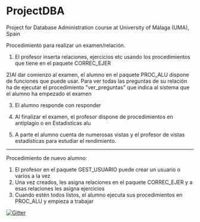 # ProjectDBA

Project for Database Administration course at University of Málaga (UMA), Spain

Procedimiento para realizar un examen/relación.

1) El profesor inserta relaciones, ejercicios etc usando los procedimientos que tiene en el paquete CORREC_EJER

2)Al dar comienzo al examen, el alumno en el paquete PROC_ALU dispone de funciones que puede usar.
  Para ver todas las preguntas de su relación ha de ejecutar el procedimiento "ver_preguntas" que indica al sistema que el alumno ha empezado el examen

3) El alumno responde con responder

4) Al finalizar el examen, el profesor dispone de procedimientos en antiplagio o en Estadisticas alu

5) A parte el alumno cuenta de numerosas vistas y el profesor de vistas estadísticas para estudiar el rendimiento.

******************************************************
Procedimiento de nuevo alumno:

1) El profesor en el paquete GEST_USUARIO puede crear un usuario o varios a la vez
2) Una vez creados, les asigna relaciones en el paquete CORREC_EJER y a esas relaciones les asigna ejercicios
3) Cuando estén todos listos, el alumno ejecuta sus procedimientos en PROC_ALU y empieza a trabajar

[![Gitter](https://badges.gitter.im/Join%20Chat.svg)](https://gitter.im/HaritzPuerto/ProjectDBA?utm_source=badge&utm_medium=badge&utm_campaign=pr-badge&utm_content=badge)

